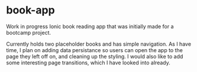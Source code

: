 # book-app
Work in progress Ionic book reading app that was initially made for a bootcamp project.

Currently holds two placeholder books and has simple navigation. As I have time, I plan on adding data persistance so users can open the app to the page they left off on, and cleaning up the styling. I would also like to add some interesting page transitions, which I have looked into already. 
